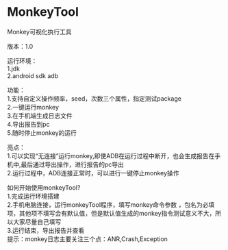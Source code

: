 # MonkeyTool

Monkey可视化执行工具   

版本：1.0

运行环境：  
1.jdk  
2.android sdk adb   
  
功能：   
1.支持自定义操作频率，seed，次数三个属性，指定测试package  
2.一键运行monkey  
3.在手机端生成日志文件  
4.导出报告到pc  
5.随时停止monkey的运行  

亮点：  
1.可以实现“无连接”运行monkey,即使ADB在运行过程中断开，也会生成报告在手机中,最后通过导出操作，进行报告的pc导出    
2.运行过程中，ADB连接正常时，可以进行一键停止monkey操作      

如何开始使用monkeyTool?   
1.完成运行环境搭建  
2.手机电脑连接，运行monkeyTool程序，填写monkey命令参数 ，包名为必填项，其他项不填写会有默认值，但是默认值生成的monkey指令测试意义不大，所以大家尽量自己填写      
3.运行结束，导出报告并查看   
提示：monkey日志主要关注三个点：ANR,Crash,Exception  





 


